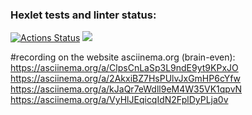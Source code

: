 ### Hexlet tests and linter status:
[![Actions Status](https://github.com/zhdanovandrey4207/python-project-49/actions/workflows/hexlet-check.yml/badge.svg)](https://github.com/zhdanovandrey4207/python-project-49/actions)
<a href="https://codeclimate.com/github/zhdanovandrey4207/python-project-49/test_coverage"><img src="https://api.codeclimate.com/v1/badges/a3a15b5a51236860b6e3/test_coverage" /></a>

#recording on the website asciinema.org (brain-even):
    https://asciinema.org/a/ClpsCnLaSp3L9ndE9yt9KPxJO
    https://asciinema.org/a/2AkxiBZ7HsPUlvJxGmHP6cYfw
    https://asciinema.org/a/kJaQr7eWdll9eM4W35VK1qpvN
    https://asciinema.org/a/VyHlJEqicqIdN2FplDyPLja0v
